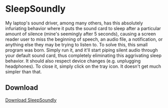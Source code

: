 # SleepSoundly
My laptop's sound driver, among many others, has this absolutely infuriating behavior where it puts the sound card to sleep after a particular amount of silence (mine's seemingly after 5 seconds), causing a screen reader user to miss the beginning of speech, an audio file, a notification, or anything else they may be trying to listen to. To solve this, this small program was born. Simply run it, and it'll start piping silent audio through your default sound card, thus completely eliminating this aggrivating sleep behavior. It should also respect device changes (e.g. unplugging headphones). To close it, simply click on the tray icon. It doesn't get much simpler than that.

## Download
[Download SleepSoundly](https://quinbox.xyz/files/SleepSoundly.zip)
